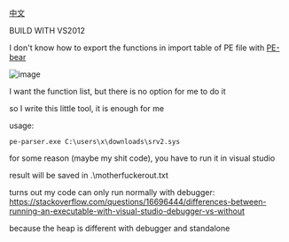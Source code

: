 [中文](https://github.com/motherfucker12138/pe-parser/blob/main/readme-ZH.md)

BUILD WITH VS2012

I don't know how to export the functions in import table of PE file with [PE-bear](https://github.com/hasherezade/pe-bear-releases)

![image](https://user-images.githubusercontent.com/106856146/171994056-102b6834-f6ce-4957-a27d-530f2c126f14.png)

I want the function list, but there is no option for me to do it


so I write this little tool, it is enough for me

usage:
```
pe-parser.exe C:\users\x\downloads\srv2.sys
```

for some reason (maybe my shit code), you have to run it in visual studio

result will be saved in .\motherfuckerout.txt


turns out my code can only run normally with debugger: https://stackoverflow.com/questions/16696444/differences-between-running-an-executable-with-visual-studio-debugger-vs-without

because the heap is different with debugger and standalone
